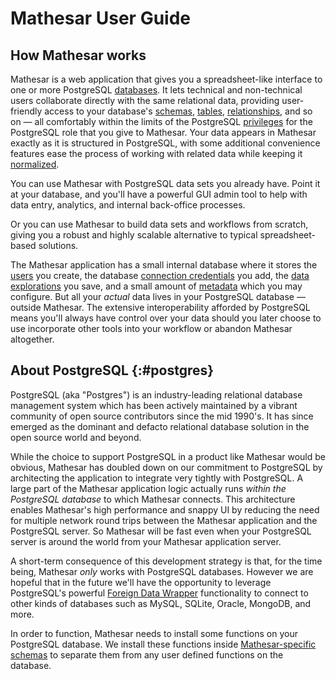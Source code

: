 # Mathesar User Guide

## How Mathesar works

Mathesar is a web application that gives you a spreadsheet-like interface to one or more PostgreSQL [databases](./databases.md). It lets technical and non-technical users collaborate directly with the same relational data, providing user-friendly access to your database's [schemas](./schemas.md), [tables](./tables.md), [relationships](./relationships.md), and so on &mdash; all comfortably within the limits of the PostgreSQL [privileges](./access-control.md) for the PostgreSQL role that you give to Mathesar. Your data appears in Mathesar exactly as it is structured in PostgreSQL, with some additional convenience features ease the process of working with related data while keeping it [normalized](./relationships.md#normalization).

You can use Mathesar with PostgreSQL data sets you already have. Point it at your database, and you'll have a powerful GUI admin tool to help with data entry, analytics, and internal back-office processes.

Or you can use Mathesar to build data sets and workflows from scratch, giving you a robust and highly scalable alternative to typical spreadsheet-based solutions.

The Mathesar application has a small internal database where it stores the [users](./users.md) you create, the database [connection credentials](./databases.md#connection) you add, the [data explorations](./data-explorer.md) you save, and a small amount of [metadata](./metadata.md) which you may configure. But all your _actual_ data lives in your PostgreSQL database &mdash; outside Mathesar. The extensive interoperability afforded by PostgreSQL means you'll always have control over your data should you later choose to use incorporate other tools into your workflow or abandon Mathesar altogether.

## About PostgreSQL {:#postgres}

PostgreSQL (aka "Postgres") is an industry-leading relational database management system which has been actively maintained by a vibrant community of open source contributors since the mid 1990's. It has since emerged as the dominant and defacto relational database solution in the open source world and beyond.

While the choice to support PostgreSQL in a product like Mathesar would be obvious, Mathesar has doubled down on our commitment to PostgreSQL by architecting the application to integrate very tightly with PostgreSQL. A large part of the Mathesar application logic actually runs _within the PostgreSQL database_ to which Mathesar connects. This architecture enables Mathesar's high performance and snappy UI by reducing the need for multiple network round trips between the Mathesar application and the PostgreSQL server. So Mathesar will be fast even when your PostgreSQL server is around the world from your Mathesar application server.

A short-term consequence of this development strategy is that, for the time being, Mathesar _only_ works with PostgreSQL databases. However we are hopeful that in the future we'll have the opportunity to leverage PostgreSQL's powerful [Foreign Data Wrapper](https://www.postgresql.org/docs/current/postgres-fdw.html) functionality to connect to other kinds of databases such as MySQL, SQLite, Oracle, MongoDB, and more.

In order to function, Mathesar needs to install some functions on your PostgreSQL database. We install these functions inside [Mathesar-specific schemas](./schemas.md#internal) to separate them from any user defined functions on the database.


